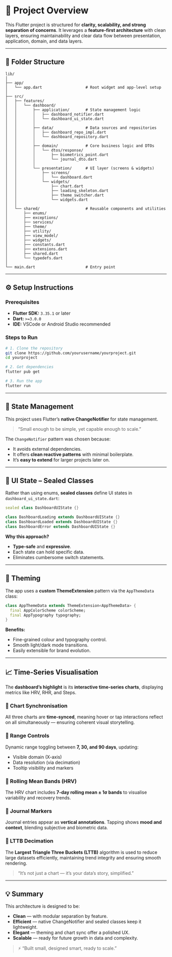 # 🧭 Project Overview

This Flutter project is structured for **clarity, scalability, and strong separation of concerns**. It leverages a **feature-first architecture** with clean layers, ensuring maintainability and clear data flow between presentation, application, domain, and data layers.

---

## 📂 Folder Structure

```
lib/
│
├── app/
│   └── app.dart                   # Root widget and app-level setup
│
├── src/
│   ├── features/
│   │   └── dashboard/
│   │       ├── application/       # State management logic
│   │       │   ├── dashboard_notifier.dart
│   │       │   └── dashboard_ui_state.dart
│   │       │
│   │       ├── data/              # Data sources and repositories
│   │       │   ├── dashboard_repo_impl.dart
│   │       │   └── dashboard_repository.dart
│   │       │
│   │       ├── domain/            # Core business logic and DTOs
│   │       │   └── dtos/response/
│   │       │       ├── biometrics_point.dart
│   │       │       └── journal_dto.dart
│   │       │
│   │       └── presentation/      # UI layer (screens & widgets)
│   │           ├── screens/
│   │           │   └── dashboard.dart
│   │           └── widgets/
│   │               ├── chart.dart
│   │               ├── loading_skeleton.dart
│   │               ├── theme_switcher.dart
│   │               └── widgets.dart
│   │
│   └── shared/                    # Reusable components and utilities
│       ├── enums/
│       ├── exceptions/
│       ├── services/
│       ├── theme/
│       ├── utility/
│       ├── view_model/
│       ├── widgets/
│       ├── constants.dart
│       ├── extensions.dart
│       ├── shared.dart
│       └── typedefs.dart
│
└── main.dart                      # Entry point
```

---

## ⚙️ Setup Instructions

### Prerequisites
- **Flutter SDK:** `3.35.1` or later  
- **Dart:** `>=3.0.0`
- **IDE:** VSCode or Android Studio recommended

### Steps to Run
```bash
# 1. Clone the repository
git clone https://github.com/yourusername/yourproject.git
cd yourproject

# 2. Get dependencies
flutter pub get

# 3. Run the app
flutter run
```

---

## 🧠 State Management

This project uses Flutter’s **native ChangeNotifier** for state management.

> “Small enough to be simple, yet capable enough to scale.”

The `ChangeNotifier` pattern was chosen because:
- It avoids external dependencies.
- It offers **clean reactive patterns** with minimal boilerplate.
- It’s **easy to extend** for larger projects later on.

---

## 🧾 UI State – Sealed Classes

Rather than using enums, **sealed classes** define UI states in `dashboard_ui_state.dart`:

```dart
sealed class DashboardUIState {}

class DashboardLoading extends DashboardUIState {}
class DashboardLoaded extends DashboardUIState {}
class DashboardError extends DashboardUIState {}
```

**Why this approach?**
- **Type-safe** and **expressive**.
- Each state can hold specific data.
- Eliminates cumbersome switch statements.

---

## 🎨 Theming

The app uses a **custom ThemeExtension** pattern via the `AppThemeData` class:

```dart
class AppThemeData extends ThemeExtension<AppThemeData> {
  final AppColorScheme colorScheme;
  final AppTypography typography;
}
```

**Benefits:**
- Fine-grained colour and typography control.
- Smooth light/dark mode transitions.
- Easily extensible for brand evolution.

---

## 📈 Time-Series Visualisation

The **dashboard’s highlight** is its **interactive time-series charts**, displaying metrics like HRV, RHR, and Steps.

### 🔹 Chart Synchronisation
All three charts are **time-synced**, meaning hover or tap interactions reflect on all simultaneously — ensuring coherent visual storytelling.

### 🔹 Range Controls
Dynamic range toggling between **7, 30, and 90 days**, updating:
- Visible domain (X-axis)
- Data resolution (via decimation)
- Tooltip visibility and markers

### 🔹 Rolling Mean Bands (HRV)
The HRV chart includes **7-day rolling mean ± 1σ bands** to visualise variability and recovery trends.

### 🔹 Journal Markers
Journal entries appear as **vertical annotations**. Tapping shows **mood and context**, blending subjective and biometric data.

### 🔹 LTTB Decimation
The **Largest Triangle Three Buckets (LTTB)** algorithm is used to reduce large datasets efficiently, maintaining trend integrity and ensuring smooth rendering.

> “It’s not just a chart — it’s your data’s story, simplified.”

---

## 💡 Summary

This architecture is designed to be:
- **Clean** — with modular separation by feature.  
- **Efficient** — native ChangeNotifier and sealed classes keep it lightweight.  
- **Elegant** — theming and chart sync offer a polished UX.  
- **Scalable** — ready for future growth in data and complexity.

> ⚡ “Built small, designed smart, ready to scale.”
